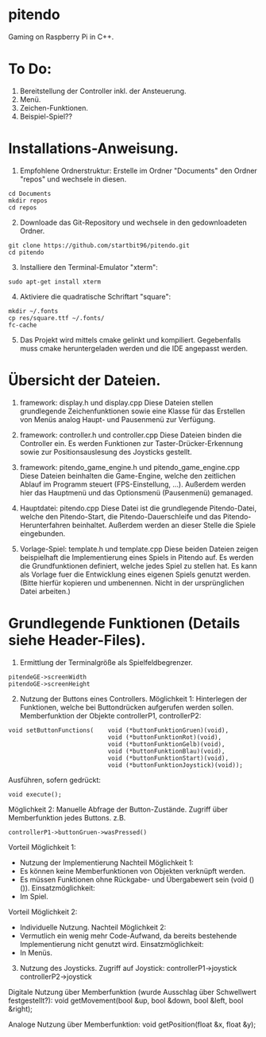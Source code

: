 # pitendo
Gaming on Raspberry Pi in C++.

# To Do:
1. Bereitstellung der Controller inkl. der Ansteuerung.
2. Menü.
3. Zeichen-Funktionen.
4. Beispiel-Spiel??


# Installations-Anweisung.
1. Empfohlene Ordnerstruktur: Erstelle im Ordner "Documents" den Ordner "repos" und wechsele in diesen.
```
cd Documents
mkdir repos
cd repos
```

2. Downloade das Git-Repository und wechsele in den gedownloadeten Ordner.
```
git clone https://github.com/startbit96/pitendo.git
cd pitendo
```

3. Installiere den Terminal-Emulator "xterm":
```
sudo apt-get install xterm
```

4. Aktiviere die quadratische Schriftart "square":
```
mkdir ~/.fonts
cp res/square.ttf ~/.fonts/
fc-cache
```

5. Das Projekt wird mittels cmake gelinkt und kompiliert. Gegebenfalls muss cmake heruntergeladen werden und die IDE angepasst werden.


# Übersicht der Dateien.
1. framework: display.h und display.cpp
Diese Dateien stellen grundlegende Zeichenfunktionen sowie eine Klasse für das Erstellen von Menüs analog Haupt- und Pausenmenü zur Verfügung.

2. framework: controller.h und controller.cpp
Diese Dateien binden die Controller ein. Es werden Funktionen zur Taster-Drücker-Erkennung sowie zur Positionsauslesung des Joysticks gestellt.

3. framework: pitendo_game_engine.h und pitendo_game_engine.cpp
Diese Dateien beinhalten die Game-Engine, welche den zeitlichen Ablauf im Programm steuert (FPS-Einstellung, ...).
Außerdem werden hier das Hauptmenü und das Optionsmenü (Pausenmenü) gemanaged.

4. Hauptdatei: pitendo.cpp
Diese Datei ist die grundlegende Pitendo-Datei, welche den Pitendo-Start, die Pitendo-Dauerschleife und das Pitendo-Herunterfahren beinhaltet.
Außerdem werden an dieser Stelle die Spiele eingebunden.

5. Vorlage-Spiel: template.h und template.cpp
Diese beiden Dateien zeigen beispielhaft die Implementierung eines Spiels in Pitendo auf. 
Es werden die Grundfunktionen definiert, welche jedes Spiel zu stellen hat.
Es kann als Vorlage fuer die Entwicklung eines eigenen Spiels genutzt werden. 
(Bitte hierfür kopieren und umbenennen. Nicht in der ursprünglichen Datei arbeiten.)


# Grundlegende Funktionen (Details siehe Header-Files).
1. Ermittlung der Terminalgröße als Spielfeldbegrenzer.
```
pitendeGE->screenWidth
pitendoGE->screenHeight
```

2. Nutzung der Buttons eines Controllers.
Möglichkeit 1: Hinterlegen der Funktionen, welche bei Buttondrücken aufgerufen werden sollen.
Memberfunktion der Objekte controllerP1, controllerP2:
```
void setButtonFunctions(    void (*buttonFunktionGruen)(void),
                            void (*buttonFunktionRot)(void),
                            void (*buttonFunktionGelb)(void),
                            void (*buttonFunktionBlau)(void),
                            void (*buttonFunktionStart)(void),
                            void (*buttonFunktionJoystick)(void));
```
Ausführen, sofern gedrückt:
```
void execute();
```

Möglichkeit 2: Manuelle Abfrage der Button-Zustände.
Zugriff über Memberfunktion jedes Buttons.
z.B. 
```
controllerP1->buttonGruen->wasPressed()
```

Vorteil Möglichkeit 1:
- Nutzung der Implementierung
Nachteil Möglichkeit 1:
- Es können keine Memberfunktionen von Objekten verknüpft werden.
- Es müssen Funktionen ohne Rückgabe- und Übergabewert sein (void ()()).
Einsatzmöglichkeit:
- Im Spiel.

Vorteil Möglichkeit 2:
- Individuelle Nutzung.
Nachteil Möglichkeit 2:
- Vermutlich ein wenig mehr Code-Aufwand, da bereits bestehende Implementierung nicht genutzt wird.
Einsatzmöglichkeit:
- In Menüs.

3. Nutzung des Joysticks.
Zugriff auf Joystick:
controllerP1->joystick
controllerP2->joystick

Digitale Nutzung über Memberfunktion (wurde Ausschlag über Schwellwert festgestellt?):
void getMovement(bool &up, bool &down, bool &left, bool &right);

Analoge Nutzung über Memberfunktion:
void getPosition(float &x, float &y);